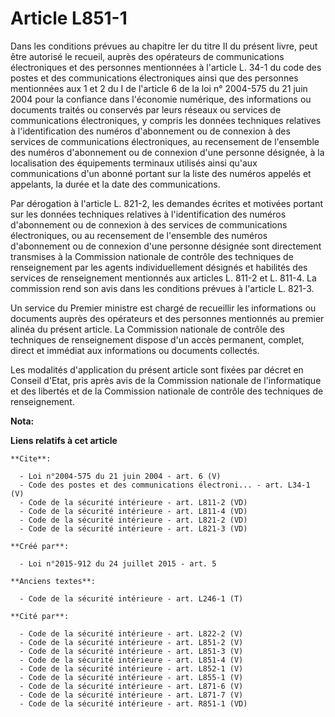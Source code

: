 # Article L851-1

Dans les conditions prévues au chapitre Ier du titre II du présent livre, peut être autorisé le recueil, auprès des
opérateurs de communications électroniques et des personnes mentionnées à l'article L. 34-1 du code des postes et des
communications électroniques ainsi que des personnes mentionnées aux 1 et 2 du I de l'article 6 de la loi n° 2004-575 du 21
juin 2004 pour la confiance dans l'économie numérique, des informations ou documents traités ou conservés par leurs réseaux
ou services de communications électroniques, y compris les données techniques relatives à l'identification des numéros
d'abonnement ou de connexion à des services de communications électroniques, au recensement de l'ensemble des numéros
d'abonnement ou de connexion d'une personne désignée, à la localisation des équipements terminaux utilisés ainsi qu'aux
communications d'un abonné portant sur la liste des numéros appelés et appelants, la durée et la date des communications. 

Par dérogation à l'article L. 821-2, les demandes écrites et motivées portant sur les données techniques relatives à
l'identification des numéros d'abonnement ou de connexion à des services de communications électroniques, ou au recensement
de l'ensemble des numéros d'abonnement ou de connexion d'une personne désignée sont directement transmises à la Commission
nationale de contrôle des techniques de renseignement par les agents individuellement désignés et habilités des services de
renseignement mentionnés aux articles L. 811-2 et L. 811-4. La commission rend son avis dans les conditions prévues à
l'article L. 821-3. 

Un service du Premier ministre est chargé de recueillir les informations ou documents auprès des opérateurs et des personnes
mentionnés au premier alinéa du présent article. La Commission nationale de contrôle des techniques de renseignement dispose
d'un accès permanent, complet, direct et immédiat aux informations ou documents collectés. 

Les modalités d'application du présent article sont fixées par décret en Conseil d'Etat, pris après avis de la Commission
nationale de l'informatique et des libertés et de la Commission nationale de contrôle des techniques de renseignement.

**Nota:**



**Liens relatifs à cet article**

	**Cite**:

	  - Loi n°2004-575 du 21 juin 2004 - art. 6 (V)
	  - Code des postes et des communications électroni... - art. L34-1 (V)
	  - Code de la sécurité intérieure - art. L811-2 (VD)
	  - Code de la sécurité intérieure - art. L811-4 (VD)
	  - Code de la sécurité intérieure - art. L821-2 (VD)
	  - Code de la sécurité intérieure - art. L821-3 (VD)

	**Créé par**:

	  - Loi n°2015-912 du 24 juillet 2015 - art. 5

	**Anciens textes**:

	  - Code de la sécurité intérieure - art. L246-1 (T)

	**Cité par**:

	  - Code de la sécurité intérieure - art. L822-2 (V)
	  - Code de la sécurité intérieure - art. L851-2 (V)
	  - Code de la sécurité intérieure - art. L851-3 (V)
	  - Code de la sécurité intérieure - art. L851-4 (V)
	  - Code de la sécurité intérieure - art. L852-1 (V)
	  - Code de la sécurité intérieure - art. L855-1 (V)
	  - Code de la sécurité intérieure - art. L871-6 (V)
	  - Code de la sécurité intérieure - art. L871-7 (V)
	  - Code de la sécurité intérieure - art. R851-1 (VD)
